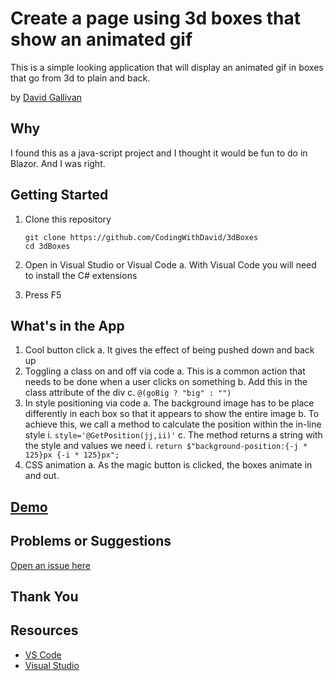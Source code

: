 # Create a page using 3d boxes that show an animated gif

This is a simple looking application that will display an animated gif in boxes that go from 3d to plain and back.

by [David Gallivan](http://twitter.com/CodingwithDavid)


## Why

I found this as a java-script project and I thought it would be fun to do in Blazor.  And I was right.

## Getting Started

1. Clone this repository

   ```Command Line
   git clone https://github.com/CodingWithDavid/3dBoxes
   cd 3dBoxes
   ```

1.	Open in Visual Studio or Visual Code
a.	With Visual Code you will need to install the C# extensions
2.	Press F5

## What's in the App

1. Cool button click
   a. It gives the effect of being pushed down and back up
2. Toggling a class on and off via code
   a. This is a common action that needs to be done when a user clicks on something
   b. Add this in the class attribute of the div
   c. `@(goBig ? "big" : "")`
3. In style positioning via code
   a. The background image has to be place differently in each box so that it appears to show the entire image
   b. To achieve this, we call a method to calculate the position within the in-line style
       i. `style='@GetPosition(jj,ii)'`
   c. The method returns a string with the style and values we need
       i. `return $"background-position:{-j * 125}px {-i * 125}px";`
4. CSS animation
   a. As the magic button is clicked, the boxes animate in and out.


## [Demo](https://runbatmanrun.z22.web.core.windows.net/)

## Problems or Suggestions

[Open an issue here]( https://github.com/CodingWithDavid/3dBoxes/issues)

## Thank You


## Resources

- [VS Code](https://code.visualstudio.com)
- [Visual Studio]( https://visualstudio.microsoft.com/)



